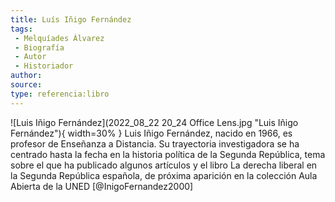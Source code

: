```yaml
---
title: Luís Iñigo Fernández
tags: 
 - Melquíades Álvarez
 - Biografía
 - Autor
 - Historiador
author: 
source: 
type: referencia:libro
---
```


![Luis Iñigo Fernández](2022_08_22 20_24 Office Lens.jpg "Luis Iñigo Fernández"){ width=30% } Luis Iñigo Fernández, nacido en 1966, es profesor de Enseñanza a Distancia. Su trayectoria investigadora se ha centrado hasta la fecha en la historia política de la Segunda República, tema sobre el que ha publicado algunos artículos y el libro La derecha liberal en la Segunda República española, de próxima aparición en la colección Aula Abierta de la UNED [@InigoFernandez2000]
